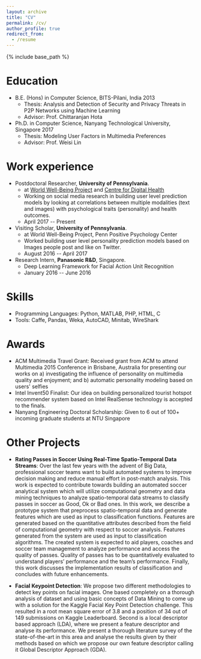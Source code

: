 ```yaml
---
layout: archive
title: "CV"
permalink: /cv/
author_profile: true
redirect_from:
  - /resume
---
```


{% include base_path %}

Education
======
* B.E. (Hons) in Computer Science, BITS-Pilani, India 2013
    + Thesis: Analysis and Detection of Security and Privacy Threats in P2P Networks using Machine Learning
    + Advisor: Prof. Chittaranjan Hota
* Ph.D. in Computer Science, Nanyang Technological University, Singapore 2017
    + Thesis: Modeling User Factors in Multimedia Preferences
    + Advisor: Prof. Weisi Lin

Work experience
======
* Postdoctoral Researcher, **University of Pennsylvania**.
    + at [World Well-Being Project](http://wwbp.org) and [Centre for Digital Health](http://socialmedialab.upenn.edu/team)
    + Working on social media research in building user level prediction models by looking at correlations between multiple modalities (text and images) with psychological traits (personality) and health outcomes.
    - April 2017 -- Present
* Visiting Scholar, **University of Pennsylvania**.
    + at World Well-Being Project, Penn Positive Psychology Center
    + Worked building user level personality prediction models based on Images people post and like on Twitter.
    - August 2016 -- April 2017
* Research Intern, **Panasonic R&D**, Singapore.   
    + Deep Learning Framework for Facial Action Unit Recognition   
    - January 2016 -- June 2016   
  
Skills
======
* Programming Languages: Python, MATLAB, PHP, HTML, C
* Tools: Caffe, Pandas, Weka, AutoCAD, Minitab, WireShark

Awards
======
* ACM Multimedia Travel Grant: Received grant from ACM to attend Multimedia 2015 Conference in Brisbane, Australia for presenting our works on a) investigating the influence of personality on multimedia quality and enjoyment; and b) automatic personality modeling based on users' selfies
* Intel Invent50 Finalist: Our idea on building personalized tourist hotspot recommender system based on Intel RealSense technology is accepted to the finals.
* Nanyang Engineering Doctoral Scholarship: Given to 6 out of 100+ incoming graduate students at NTU Singapore

Other Projects
======
* **Rating Passes in Soccer Using Real-Time Spatio-Temporal Data Streams**: Over the last few years with the advent of Big Data, professional soccer teams want to build automated systems to improve decision making and reduce manual effort in post-match analysis. This work is expected to contribute towards building an automated soccer analytical system which will utilize computational geometry and data mining techniques to analyze spatio-temporal data streams to classify passes in soccer as Good, Ok or Bad ones.
In this work, we describe a prototype system that preprocess spatio-temporal data and generate features which are used as input to classification functions. Features are generated based on the quantitative attributes described from the field of computational geometry with respect to soccer analysis. Features generated from the system are used as input to classification algorithms. The created system is expected to aid players, coaches and soccer team management to analyze performance and access the quality of passes. Quality of passes has to be quantitatively evaluated to understand players’ performance and the team’s performance. Finally, this work discusses the implementation results of classification and concludes with future enhancements.

* **Facial Keypoint Detection**: We propose two different methodologies to detect key points on facial images. One based completely on a thorough analysis of dataset and using basic concepts of Data Mining to come up with a solution for the Kaggle Facial Key Point Detection challenge. This resulted in a root mean square error of 3.8 and a position of 34 out of 149 submissions on Kaggle Leaderboard. Second is a local descriptor based approach (LDA), where we present a feature descriptor and analyse its performance. We present a thorough literature survey of the state-of-the-art in this area and analyse the results given by their methods based on which we propose our own feature descriptor calling it Global Descriptor Approach (GDA).

